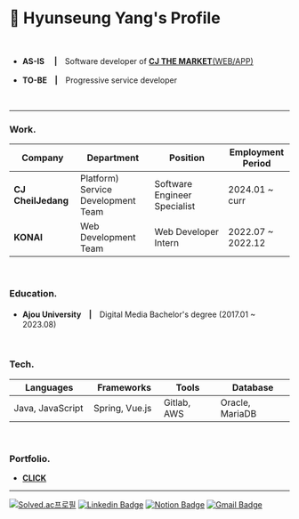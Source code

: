 # 📌 Hyunseung Yang's Profile

<br>

* **AS-IS**　 **|**　Software developer of [**CJ THE MARKET**(WEB/APP)](https://www.cjthemarket.com/pc/main)

* **TO-BE**　**|**　Progressive service developer

<br>

***

### **Work.**
|Company|Department|Position|Employment Period|
|--------|--------|--------|--------|
|**CJ CheilJedang** 　　|Platform) Service Development Team　　|Software Engineer Specialist　　|2024.01 ~ curr　　|
|**KONAI**|Web Development Team|Web Developer Intern|2022.07 ~ 2022.12|


<br>



### **Education.**
* **Ajou University**　**|**　Digital Media Bachelor's degree (2017.01 ~ 2023.08)


<br>


### **Tech.**
|Languages|Frameworks|Tools|Database|
|----|----|----|----|
|Java, JavaScript　　|Spring, Vue.js　　|Gitlab, AWS　　|Oracle, MariaDB　　|


<br>


### **Portfolio.**
* [**CLICK**](https://hs-yang.notion.site/Hyunseung-Yang-Junior-Software-Developer-12959c815637800b98a7c303e3681015?pvs=4)

***

[![Solved.ac프로필](http://mazassumnida.wtf/api/mini/generate_badge?boj=dev_hsyang)](https://solved.ac/dev_hsyang)
[![Linkedin Badge](https://img.shields.io/badge/-LinkedIn-blue?style=flat-square&logo=Linkedin&logoColor=white&link=https://www.linkedin.com/in/hyunseungyang/)](https://www.linkedin.com/in/hyunseungyang/)
[![Notion Badge](https://img.shields.io/badge/Notion-000000?style=flat-square&logo=Notion&logoColor=white)](https://hs-yang.notion.site/Hyunseung-Yang-Junior-Software-Developer-12959c815637800b98a7c303e3681015?pvs=4)
[![Gmail Badge](https://img.shields.io/badge/Gmail-d14836?style=flat-square&logo=Gmail&logoColor=white&link=mailto:dev.hsyang@gmail.com)](mailto:dev.hsyang@gmail.com)
